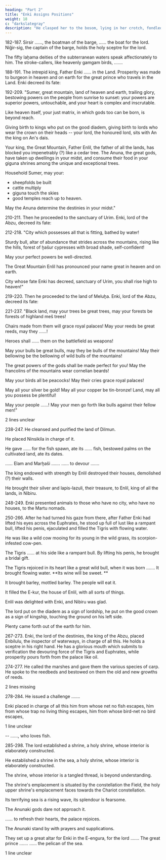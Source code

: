 ```yaml
---
heading: "Part 2"
title: "Enki Assigns Positions"
weight: 18
c: "darkslategray"
description: "He clasped her to the bosom, lying in her crotch, fondled her thighs, fondled her with the hand."
---
```




182-187. Sirsir ……, the boatman of the barge, …… the boat for the lord. Niĝir-sig, the captain of the barge, holds the holy sceptre for the lord. 

The fifty laḫama deities of the subterranean waters speak affectionately to him. The stroke-callers, like heavenly gamgam birds, …….


188-191. The intrepid king, Father Enki …… in the Land. Prosperity was made to burgeon in heaven and on earth for the great prince who travels in the Land. Enki decreed its fate:


192-209. "Sumer, great mountain, land of heaven and earth, trailing glory, bestowing powers on the people from sunrise to sunset: your powers are superior powers, untouchable, and your heart is complex and inscrutable. 

Like heaven itself, your just matrix, in which gods too can be born, is beyond reach. 

Giving birth to kings who put on the good diadem, giving birth to lords who wear the crown on their heads -- your lord, the honoured lord, sits with An the king on An's dais.

Your king, the Great Mountain, Father Enlil, the father of all the lands, has blocked you impenetrably (?) like a cedar tree. The Anuna, the great gods, have taken up dwellings in your midst, and consume their food in your giguna shrines among the unique and exceptional trees. 

Household Sumer, may your:
- sheepfolds be built
- cattle multiply
- giguna touch the skies
- good temples reach up to heaven.

May the Anuna determine the destinies in your midst."


210-211. Then he proceeded to the sanctuary of Urim. Enki, lord of the Abzu, decreed its fate:


212-218. "City which possesses all that is fitting, bathed by water! 

Sturdy bull, altar of abundance that strides across the mountains, rising like the hills, forest of ḫašur cypresses with broad shade, self-confident! 

May your perfect powers be well-directed. 

The Great Mountain Enlil has pronounced your name great in heaven and on earth. 

City whose fate Enki has decreed, sanctuary of Urim, you shall rise high to heaven!"


219-220. Then he proceeded to the land of Meluḫa. Enki, lord of the Abzu, decreed its fate:


221-237. "Black land, may your trees be great trees, may your forests be forests of highland meš trees! 

Chairs made from them will grace royal palaces! May your reeds be great reeds, may they ……! 

Heroes shall …… them on the battlefield as weapons! 

May your bulls be great bulls, may they be bulls of the mountains! May their bellowing be the bellowing of wild bulls of the mountains! 

The great powers of the gods shall be made perfect for you! May the francolins of the mountains wear cornelian beards! 

May your birds all be peacocks! May their cries grace royal palaces! 

May all your silver be gold! May all your copper be tin-bronze! Land, may all you possess be plentiful! 

May your people ……! May your men go forth like bulls against their fellow men!"

2 lines unclear


238-247. He cleansed and purified the land of Dilmun. 

He placed Ninsikila in charge of it. 

He gave …… for the fish spawn, ate its …… fish, bestowed palms on the cultivated land, ate its dates.

…… Elam and Marḫaši ……. …… to devour ……. 

The king endowed with strength by Enlil destroyed their houses, demolished (?) their walls. 

He brought their silver and lapis-lazuli, their treasure, to Enlil, king of all the lands, in Nibiru.


248-249. Enki presented animals to those who have no city, who have no houses, to the Martu nomads.


250-266. After he had turned his gaze from there, after Father Enki had lifted his eyes across the Euphrates, he stood up full of lust like a rampant bull, lifted his penis, ejaculated and filled the Tigris with flowing water. 

He was like a wild cow mooing for its young in the wild grass, its scorpion-infested cow-pen. 

The Tigris …… at his side like a rampant bull. By lifting his penis, he brought a bridal gift. 

The Tigris rejoiced in its heart like a great wild bull, when it was born ……. It brought flowing water. **Its wine will be sweet. **

It brought barley, mottled barley. The people will eat it. 

It filled the E-kur, the house of Enlil, with all sorts of things. 

Enlil was delighted with Enki, and Nibiru was glad. 

The lord put on the diadem as a sign of lordship, he put on the good crown as a sign of kingship, touching the ground on his left side. 

Plenty came forth out of the earth for him.


267-273. Enki, the lord of the destinies, the king of the Abzu, placed Enbilulu, the inspector of waterways, in charge of all this. He holds a sceptre in his right hand. He has a glorious mouth which submits to verification the devouring force of the Tigris and Euphrates, while prosperity pours forth from the palace like oil.


274-277. He called the marshes and gave them the various species of carp. He spoke to the reedbeds and bestowed on them the old and new growths of reeds.

2 lines missing

278-284. He issued a challenge ……. 

Enki placed in charge of all this him from whose net no fish escapes, him from whose trap no living thing escapes, him from whose bird-net no bird escapes,

1 line unclear

-- ……, who loves fish.


285-298. The lord established a shrine, a holy shrine, whose interior is elaborately constructed. 

He established a shrine in the sea, a holy shrine, whose interior is elaborately constructed. 

The shrine, whose interior is a tangled thread, is beyond understanding. 

The shrine's emplacement is situated by the constellation the Field, the holy upper shrine's emplacement faces towards the Chariot constellation. 

Its terrifying sea is a rising wave, its splendour is fearsome. 

The Anunaki gods dare not approach it. 

…… to refresh their hearts, the palace rejoices. 

The Anunaki stand by with prayers and supplications. 

They set up a great altar for Enki in the E-engura, for the lord ……. The great prince ……. …… the pelican of the sea.

1 line unclear

